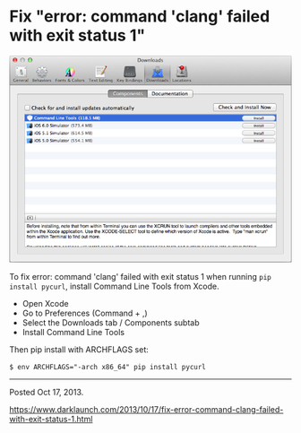 # Fix "error: command 'clang' failed with exit status 1"

<img alt="" src="/img/uploads/2013-10/xcode-install-command-line-tools.png" />

To fix error: command 'clang' failed with exit status 1 when running `pip install pycurl`, install Command Line Tools from Xcode.

* Open Xcode
* Go to Preferences (Command + ,)
* Select the Downloads tab / Components subtab
* Install Command Line Tools

Then pip install with ARCHFLAGS set:

```
$ env ARCHFLAGS="-arch x86_64" pip install pycurl
```

---

Posted Oct 17, 2013.

https://www.darklaunch.com/2013/10/17/fix-error-command-clang-failed-with-exit-status-1.html